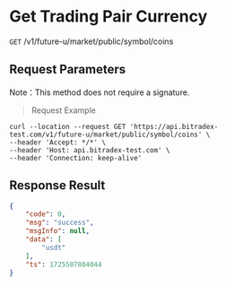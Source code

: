 # Get Trading Pair Currency 

`GET` /v1/future-u/market/public/symbol/coins

## Request Parameters

Note：This method does not require a signature.

> Request Example

```shell
curl --location --request GET 'https://api.bitradex-test.com/v1/future-u/market/public/symbol/coins' \
--header 'Accept: */*' \
--header 'Host: api.bitradex-test.com' \
--header 'Connection: keep-alive'
```

## Response Result

```json
{
    "code": 0,
    "msg": "success",
    "msgInfo": null,
    "data": [
        "usdt"
    ],
    "ts": 1725507804044
}
```

